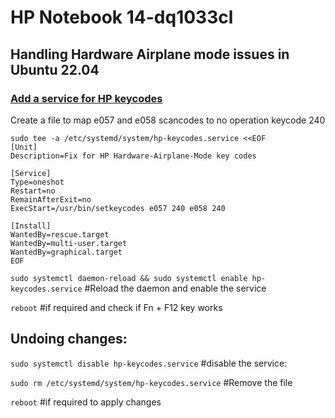 # HP Notebook 14-dq1033cl
## Handling Hardware Airplane mode issues in Ubuntu 22.04 

### [Add a service for HP keycodes](https://ubuntuhandbook.org/index.php/2022/04/disable-automatic-airplane-mode-ubuntu/)

Create a file to map e057 and e058 scancodes to no operation keycode 240

```
sudo tee -a /etc/systemd/system/hp-keycodes.service <<EOF
[Unit]
Description=Fix for HP Hardware-Airplane-Mode key codes

[Service]
Type=oneshot
Restart=no
RemainAfterExit=no
ExecStart=/usr/bin/setkeycodes e057 240 e058 240

[Install]
WantedBy=rescue.target
WantedBy=multi-user.target
WantedBy=graphical.target
EOF
```

`sudo systemctl daemon-reload && sudo systemctl enable hp-keycodes.service` #Reload the daemon and enable the service

`reboot` #if required and check if Fn + F12 key works

## Undoing changes:

`sudo systemctl disable hp-keycodes.service` #disable the service:

`sudo rm /etc/systemd/system/hp-keycodes.service` #Remove the file

`reboot` #if required to apply changes
